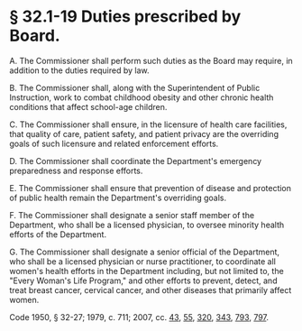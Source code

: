 # § 32.1-19 Duties prescribed by Board.

<p>A. The Commissioner shall perform such duties as the Board may require, in addition to the duties required by law.</p><p>B. The Commissioner shall, along with the Superintendent of Public Instruction, work to combat childhood obesity and other chronic health conditions that affect school-age children.</p><p>C. The Commissioner shall ensure, in the licensure of health care facilities, that quality of care, patient safety, and patient privacy are the overriding goals of such licensure and related enforcement efforts.</p><p>D. The Commissioner shall coordinate the Department's emergency preparedness and response efforts.</p><p>E. The Commissioner shall ensure that prevention of disease and protection of public health remain the Department's overriding goals.</p><p>F. The Commissioner shall designate a senior staff member of the Department, who shall be a licensed physician, to oversee minority health efforts of the Department.</p><p>G. The Commissioner shall designate a senior official of the Department, who shall be a licensed physician or nurse practitioner, to coordinate all women's health efforts in the Department including, but not limited to, the "Every Woman's Life Program," and other efforts to prevent, detect, and treat breast cancer, cervical cancer, and other diseases that primarily affect women.</p><p>Code 1950, § 32-27; 1979, c. 711; 2007, cc. <a href='http://lis.virginia.gov/cgi-bin/legp604.exe?071+ful+CHAP0043'>43</a>, <a href='http://lis.virginia.gov/cgi-bin/legp604.exe?071+ful+CHAP0055'>55</a>, <a href='http://lis.virginia.gov/cgi-bin/legp604.exe?071+ful+CHAP0320'>320</a>, <a href='http://lis.virginia.gov/cgi-bin/legp604.exe?071+ful+CHAP0343'>343</a>, <a href='http://lis.virginia.gov/cgi-bin/legp604.exe?071+ful+CHAP0793'>793</a>, <a href='http://lis.virginia.gov/cgi-bin/legp604.exe?071+ful+CHAP0797'>797</a>.</p>